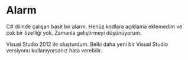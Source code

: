 # Alarm
C# dilinde çalışan basit bir alarm. Henüz kodlara açıklama eklemedim ve çok bir özelliği yok. Zamanla geliştirmeyi düşünüyorum.

Visual Studio 2012 ile oluşturdum. Belki daha yeni bir Visual Studio versiyonu kullanıyorsanız hata verebilir.
